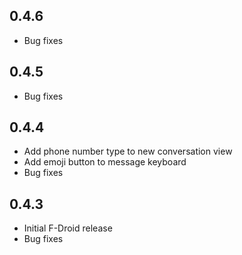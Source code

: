 ## 0.4.6 ##

* Bug fixes

## 0.4.5 ##

* Bug fixes

## 0.4.4 ##

* Add phone number type to new conversation view
* Add emoji button to message keyboard
* Bug fixes

## 0.4.3 ##

* Initial F-Droid release
* Bug fixes
